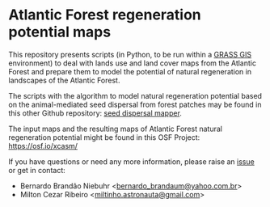 # Atlantic Forest regeneration potential maps

This repository presents scripts (in Python, to be run within a [GRASS GIS](https://grass.osgeo.org/) environment) to deal with lands use and land cover maps from 
the Atlantic Forest and prepare them
to model the potential of natural regeneration in landscapes of the Atlantic Forest.

The scripts with the algorithm to model natural regeneration potential based on the animal-mediated seed dispersal 
from forest patches may be found in this other Github repository: [seed dispersal mapper](https://github.com/LEEClab/seed_dispersal_mapper).

The input maps and the resulting maps of Atlantic Forest natural regeneration potential might be found in
this OSF Project: https://osf.io/xcasm/

If you have questions or need any more information, please raise an [issue](https://github.com/bniebuhr/Atlantic_Forest_regeneration_potential/issues) or get in contact:
- Bernardo Brandão Niebuhr <<bernardo_brandaum@yahoo.com.br>>
- Milton Cezar Ribeiro <<miltinho.astronauta@gmail.com>>
